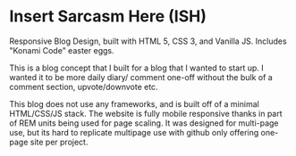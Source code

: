 # Insert Sarcasm Here (ISH)
Responsive Blog Design, built with HTML 5, CSS 3, and Vanilla JS. Includes "Konami Code" easter eggs. 

This is a blog concept that I built for a blog that I wanted to start up. I wanted it to be more daily diary/
comment one-off without the bulk of a comment section, upvote/downvote etc. 

This blog does not use any frameworks, and is built off of a minimal HTML/CSS/JS stack. The website is 
fully mobile responsive thanks in part of REM units being used for page scaling. It was designed for 
multi-page use, but its hard to replicate multipage use with github only offering one-page site per 
project.
